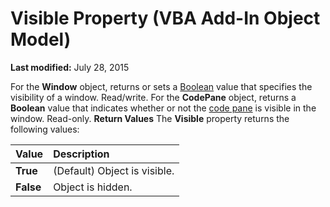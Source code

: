 
# Visible Property (VBA Add-In Object Model)

 **Last modified:** July 28, 2015


For the  **Window** object, returns or sets a [Boolean](b8bdf64f-5920-1ae9-16d0-b26d09524a30.md) value that specifies the visibility of a window. Read/write. For the **CodePane** object, returns a **Boolean** value that indicates whether or not the [code pane](b8bdf64f-5920-1ae9-16d0-b26d09524a30.md) is visible in the window. Read-only.
 **Return Values**
The  **Visible** property returns the following values:


|**Value**|**Description**|
|:-----|:-----|
| **True**|(Default) Object is visible.|
| **False**|Object is hidden.|

